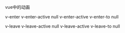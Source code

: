 vue中的动画

v-enter                         v-enter-active                null
v-enter-active                  v-enter-to                    null

v-leave                         v-leave-active                null
v-leave-active                  v-leave-to                    null

